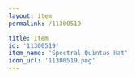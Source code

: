 ```yaml
---
layout: item
permalink: /11300519

title: Item
id: '11300519'
item_name: 'Spectral Quintus Hat'
icon_url: '11300519.png'
---
```

